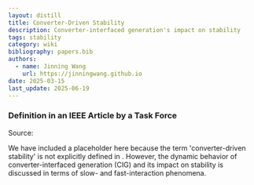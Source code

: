 ```yaml
---
layout: distill
title: Converter-Driven Stability
description: Converter-interfaced generation's impact on stability
tags: stability
category: wiki
bibliography: papers.bib
authors:
  - name: Jinning Wang
    url: https://jinningwang.github.io
date: 2025-03-15
last_update: 2025-06-19
---
```


### Definition in an IEEE Article by a Task Force

Source: <d-cite key="hatziargyriou2021stability"></d-cite>

We have included a placeholder here because the term 'converter-driven stability' is not explicitly defined in <d-cite key="hatziargyriou2021stability"></d-cite>.
However, the dynamic behavior of converter-interfaced generation (CIG) and its impact on stability is discussed in terms of slow- and fast-interaction phenomena.
